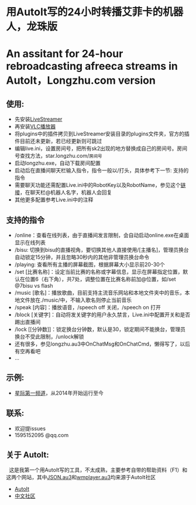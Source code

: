 # 用AutoIt写的24小时转播艾菲卡的机器人，龙珠版
# An assitant for 24-hour rebroadcasting afreeca streams in AutoIt，Longzhu.com version

## 使用: ##
+ 先安装[LiveStreamer](https://github.com/chrippa/livestreamer/releases)
+ 再安装[VLC播放器](http://www.videolan.org/)
+ 将plugins中的插件拷贝到LiveStreamer安装目录的plugins文件夹，官方的插件目前还未更新，若已经更新则可跳过
+ 编辑live.ini，设置房间号，把所有sk2出现的地方替换成自己的房间号。房间号查找方法，star.longzhu.com/`房间号`
+ 启动longzhu.exe，自动下载房间配置
+ 启动后在直播间聊天栏输入指令，指令一般以/打头，具体参考下一节: 支持的指令
+ 需要聊天功能还需配置Live.ini中的RobotKey以及RobotName，参见这个[链接](http://www.tuling123.com/)，在聊天栏@机器人名字，机器人会回复
+ 其他更多配置参考Live.ini中的注释

## 支持的指令 ##
+ /online：查看在线列表，由于直播间发言限制，会自动启动online.exe在桌面显示在线列表
+ /bisu: 切换到bisu的直播视角，要切换其他人直接使用/\[主播名\]，管理员换台自动锁定15分钟，并且忽略30秒内的其他非管理员换台命令
+ /playing: 查看所有主播的屏幕截图，根据屏幕大小显示前20-30个
+ /set \[比赛名称\]：设定当前比赛的名称或字幕信息，显示在屏幕指定位置，默认在位置6（右下角），共7处，调整位置在比赛名称前加@位置，如/set @7bisu vs flash
+ /music \[歌名\]：播放歌曲，目前支持主流音乐网站和本地文件夹中的音乐，本地文件放在./music/中，不输入歌名则停止当前音乐
+ /speak \[内容\]：播放语音，/speech off 关闭，/speech on 打开
+ /block \[关键字\]：自动将发关键字的用户永久禁言，Live.ini中配置开关和是否踢出直播间
+ /lock \[\[分钟数\]\]：锁定换台分钟数，默认是30，锁定期间不能换台，管理员换台不受此限制，/unlock解锁
+ 还有很多，参见longzhu.au3中OnChatMsg和OnChatCmd，懒得写了，以后有空再看吧
+ ...

## 示例: ##
+ [星际第一频道](http://star.longzhu.com/sk2)，从2014年开始运行至今

## 联系:  ##
+ 欢迎提issues
+ 1595152095 @qq.com

## 关于 AutoIt: ##
    这是我第一个用AutoIt写的工具，不太成熟，主要参考自带的帮助资料（F1）和这两个网站，其中[JSON.au3](https://www.autoitscript.com/forum/topic/104150-json-udf-library-fully-rfc4627-compliant/)和[wmplayer.au3](https://www.autoitscript.com/forum/topic/27352-windows-media-player-udf/)均来源于AutoIt社区
+ [AutoIt](https://www.autoitscript.com/site/) 
+ [中文社区](http://www.autoitx.com/)
